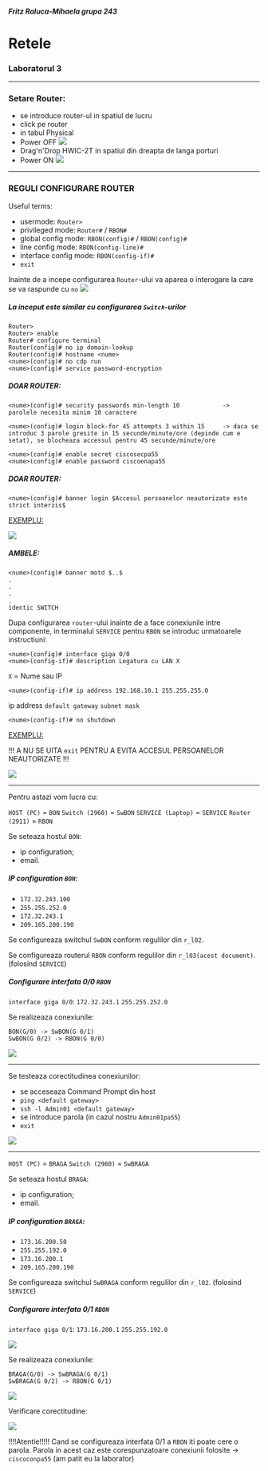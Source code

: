 #####  Fritz Raluca-Mihaela grupa 243
# Retele 
### Laboratorul 3 

---

### Setare Router: 
- se introduce router-ul in spatiul de lucru 
- click pe router
- in tabul Physical 
- Power OFF
![](https://media.discordapp.net/attachments/894378460615680004/961575234027290644/unknown.png?width=338&height=143)
- Drag'n'Drop HWIC-2T in spatiul din dreapta de langa porturi
- Power ON
![](https://media.discordapp.net/attachments/894378460615680004/961575252121485352/unknown.png?width=378&height=162)

---

###  REGULI CONFIGURARE ROUTER 


Useful terms:
- usermode: `Router> `
- privileged mode: `Router#` / `RBON# `
- global config mode: `RBON(config)#` / `RBON(config)#`
- line config mode: `RBON(config-line)#`
- interface config mode: `RBON(config-if)#`
- `exit`  

Inainte de a incepe configurarea `Router`-ului va aparea o interogare la care se va raspunde cu `no`
![](https://media.discordapp.net/attachments/894378460615680004/961575278625321012/unknown.png?width=539&height=35)


##### La inceput este similar cu configurarea `Switch`-urilor

    Router> 
    Router> enable
    Router# configure terminal
    Router(config)# no ip domain-lookup
    Router(config)# hostname <nume>
    <nume>(config)# no cdp run
    <nume>(config)# service password-encryption
        
##### DOAR ROUTER:
```
<nume>(config)# security passwords min-length 10            -> parolele necesita minim 10 caractere

<nume>(config)# login block-for 45 attempts 3 within 15     -> daca se introduc 3 parole gresite in 15 secunde/minute/ore (depinde cum e setat), se blocheaza accessul pentru 45 secunde/minute/ore
```
    <nume>(config)# enable secret ciscosecpa55
    <nume>(config)# enable password ciscoenapa55
##### DOAR ROUTER:
```
<nume>(config)# banner login $Accesul persoanelor neautorizate este strict interzis$
```

[EXEMPLU:]()

![](https://media.discordapp.net/attachments/894378460615680004/961575317787537458/unknown.png?width=390&height=375)

##### AMBELE:
    <nume>(config)# banner motd $..$
    .
    .
    .
    .
    identic SWITCH

Dupa configurarea `router`-ului inainte de a face conexiunile intre componente, in terminalul `SERVICE` pentru `RBON` se introduc urmatoarele instructiuni:
    
    <nume>(config)# interface giga 0/0
    <nume>(config-if)# description Legatura cu LAN X           

`X` = Nume sau IP

    <nume>(config-if)# ip address 192.168.10.1 255.255.255.0 

ip address `default gateway` `subnet mask` 

    <nume>(config-if)# no shutdown
[EXEMPLU:]()

!!! A NU SE UITA `exit` PENTRU A EVITA ACCESUL PERSOANELOR NEAUTORIZATE !!!

![](https://media.discordapp.net/attachments/894378460615680004/961575347038584832/unknown.png?width=533&height=141)

---

Pentru astazi vom lucra cu:

`HOST (PC)` = `BON`
`Switch (2960)` = `SwBON`
`SERVICE (Laptop)` = `SERVICE`
`Router (2911)` = `RBON`

Se seteaza hostul `BON`:
- ip configuration;
- email.

##### IP configuration `BON`:
- `172.32.243.100`
- `255.255.252.0`
- `172.32.243.1`
- `209.165.200.190`

Se configureaza switchul `SwBON` conform regulilor din `r_l02`.

Se configureaza routerul `RBON` conform regulilor din `r_l03(acest document)`. (folosind `SERVICE`)

##### Configurare interfata 0/0 `RBON`

`interface giga 0/0`: `172.32.243.1` `255.255.252.0`

Se realizeaza conexiunile:
   
    BON(G/0) -> SwBON(G 0/1)
    SwBON(G 0/2) -> RBON(G 0/0)

![](https://media.discordapp.net/attachments/894378460615680004/961576025207218206/unknown.png?width=400&height=375)

---

Se testeaza corectitudinea conexiunilor:

- se acceseaza Command Prompt din host
- `ping <default gateway>`
- `ssh -l Admin01 <default gateway>`
- se introduce parola (in cazul nostru `Admin01pa55`)
- `exit`

![](https://media.discordapp.net/attachments/894378460615680004/961576047516729354/unknown.png?width=404&height=375)

---

`HOST (PC)` = `BRAGA`
`Switch (2960)` = `SwBRAGA`

Se seteaza hostul `BRAGA`:
- ip configuration;
- email.

##### IP configuration `BRAGA`:
- `173.16.200.50`
- `255.255.192.0`
- `173.16.200.1`
- `209.165.200.190`

Se configureaza switchul `SwBRAGA` conform regulilor din `r_l02`. (folosind `SERVICE`)

##### Configurare interfata 0/1 `RBON`

`interface giga 0/1`: `173.16.200.1` `255.255.192.0`

![](https://media.discordapp.net/attachments/894378460615680004/961576076759425074/unknown.png?width=414&height=110)

Se realizeaza conexiunile: 
   
    BRAGA(G/0) -> SwBRAGA(G 0/1)
    SwBRAGA(G 0/2) -> RBON(G 0/1)

![](https://media.discordapp.net/attachments/894378460615680004/961576101832966174/unknown.png?width=500&height=362)

Verificare corectitudine:

![](https://media.discordapp.net/attachments/894378460615680004/961576171580031006/unknown.png?width=329&height=375)

!!!!Atentie!!!!! Cand se configureaza interfata 0/1 a `RBON` iti poate cere o parola. Parola in acest caz este corespunzatoare conexiunii folosite -> `ciscoconpa55` (am patit eu la laborator)
